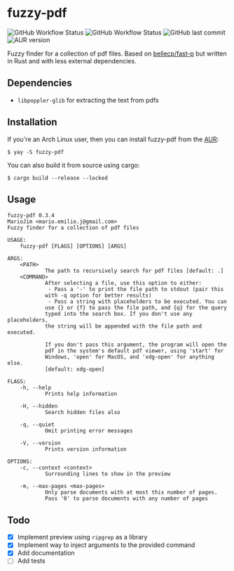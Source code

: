 # fuzzy-pdf

![GitHub Workflow Status](https://img.shields.io/github/workflow/status/MarioJim/fuzzy-pdf/Continuous%20Integration)
![GitHub Workflow Status](https://img.shields.io/github/workflow/status/MarioJim/fuzzy-pdf/Release%20pipeline)
![GitHub last commit](https://img.shields.io/github/last-commit/MarioJim/fuzzy-pdf)
![AUR version](https://img.shields.io/aur/version/fuzzy-pdf)

Fuzzy finder for a collection of pdf files. Based on [bellecp/fast-p](https://github.com/bellecp/fast-p) but written in Rust and with less external dependencies.

## Dependencies

- `libpoppler-glib` for extracting the text from pdfs

## Installation

If you're an Arch Linux user, then you can install fuzzy-pdf from the [AUR](https://aur.archlinux.org/packages/fuzzy-pdf/):

```
$ yay -S fuzzy-pdf
```

You can also build it from source using cargo:

```
$ cargo build --release --locked
```

## Usage

```
fuzzy-pdf 0.3.4
MarioJim <mario.emilio.j@gmail.com>
Fuzzy finder for a collection of pdf files

USAGE:
    fuzzy-pdf [FLAGS] [OPTIONS] [ARGS]

ARGS:
    <PATH>
            The path to recursively search for pdf files [default: .]
    <COMMAND>
            After selecting a file, use this option to either:
             - Pass a '-' to print the file path to stdout (pair this
            with -q option for better results)
             - Pass a string with placeholders to be executed. You can
            use {} or {f} to pass the file path, and {q} for the query
            typed into the search box. If you don't use any placeholders,
            the string will be appended with the file path and executed.

            If you don't pass this argument, the program will open the
            pdf in the system's default pdf viewer, using 'start' for
            Windows, 'open' for MacOS, and 'xdg-open' for anything else.
            [default: xdg-open]

FLAGS:
    -h, --help
            Prints help information

    -H, --hidden
            Search hidden files also

    -q, --quiet
            Omit printing error messages

    -V, --version
            Prints version information

OPTIONS:
    -c, --context <context>
            Surrounding lines to show in the preview

    -m, --max-pages <max-pages>
            Only parse documents with at most this number of pages.
            Pass '0' to parse documents with any number of pages
```

## Todo

- [x] Implement preview using `ripgrep` as a library
- [x] Implement way to inject arguments to the provided command
- [x] Add documentation
- [ ] Add tests
